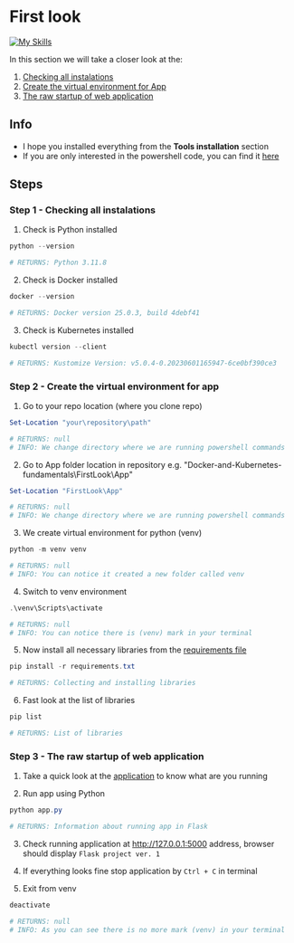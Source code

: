 # First look
[![My Skills](https://skillicons.dev/icons?i=python,flask,powershell,vscode)](https://skillicons.dev)

In this section we will take a closer look at the:
1. [Checking all instalations](#step-1---checking-all-instalations)
2. [Create the virtual environment for App](#step-2---create-the-virtual-environment-for-app)
3. [The raw startup of web application](#step-3---the-raw-startup-of-web-application)

## Info
* I hope you installed everything from the **Tools installation** section
* If you are only interested in the powershell code, you can find it [here](FirstLook.ps1)

## Steps

### Step 1 - Checking all instalations

1. Check is Python installed 

```powershell
python --version

# RETURNS: Python 3.11.8
```

2. Check is Docker installed

```powershell
docker --version

# RETURNS: Docker version 25.0.3, build 4debf41
```

3. Check is Kubernetes installed

```powershell
kubectl version --client

# RETURNS: Kustomize Version: v5.0.4-0.20230601165947-6ce0bf390ce3
```

### Step 2 - Create the virtual environment for app

1. Go to your repo location (where you clone repo)

```powershell
Set-Location "your\repository\path"

# RETURNS: null
# INFO: We change directory where we are running powershell commands
```

2. Go to App folder location in repository e.g. "Docker-and-Kubernetes-fundamentals\FirstLook\App"

```powershell
Set-Location "FirstLook\App"

# RETURNS: null
# INFO: We change directory where we are running powershell commands
```

3. We create virtual environment for python (venv)

```powershell
python -m venv venv

# RETURNS: null
# INFO: You can notice it created a new folder called venv
```

4. Switch to venv environment

```powershell
.\venv\Scripts\activate

# RETURNS: null
# INFO: You can notice there is (venv) mark in your terminal
```

5. Now install all necessary libraries from the [requirements file](App/requirements.txt)

```powershell
pip install -r requirements.txt

# RETURNS: Collecting and installing libraries
```

6. Fast look at the list of libraries

```powershell
pip list

# RETURNS: List of libraries
```

### Step 3 - The raw startup of web application

1. Take a quick look at the [application](App/app.py) to know what are you running

2. Run app using Python

```powershell
python app.py

# RETURNS: Information about running app in Flask
```

3. Check running application at http://127.0.0.1:5000 address, browser should display ```Flask project ver. 1```

4. If everything looks fine stop application by ```Ctrl + C``` in terminal

5. Exit from venv

```powershell
deactivate

# RETURNS: null
# INFO: As you can see there is no more mark (venv) in your terminal
```